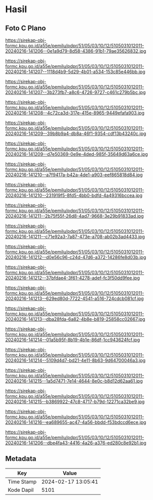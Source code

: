 # Hasil

## Foto C Plano

https://sirekap-obj-formc.kpu.go.id/a55e/pemilu/pdpr/51/05/03/10/12/5105031012011-20240216-141206--0e1a9d79-8d58-4386-91b1-79ae35626832.jpg

https://sirekap-obj-formc.kpu.go.id/a55e/pemilu/pdpr/51/05/03/10/12/5105031012011-20240216-141207--1118d4b9-5d29-4b01-a534-153c85e446bb.jpg

https://sirekap-obj-formc.kpu.go.id/a55e/pemilu/pdpr/51/05/03/10/12/5105031012011-20240216-141207--3b273fb7-a8c6-4726-9727-c461c279b5bc.jpg

https://sirekap-obj-formc.kpu.go.id/a55e/pemilu/pdpr/51/05/03/10/12/5105031012011-20240216-141208--4c72ca3d-317e-415e-8965-9449efafa903.jpg

https://sirekap-obj-formc.kpu.go.id/a55e/pemilu/pdpr/51/05/03/10/12/5105031012011-20240216-141209--39b8b9a4-db8a-46f1-9354-cdf13b43240c.jpg

https://sirekap-obj-formc.kpu.go.id/a55e/pemilu/pdpr/51/05/03/10/12/5105031012011-20240216-141209--d7e50369-0e9e-4ded-985f-35649d63a6ce.jpg

https://sirekap-obj-formc.kpu.go.id/a55e/pemilu/pdpr/51/05/03/10/12/5105031012011-20240216-141210--a7f9417a-b42a-4de1-a903-eef865818d84.jpg

https://sirekap-obj-formc.kpu.go.id/a55e/pemilu/pdpr/51/05/03/10/12/5105031012011-20240216-141210--231919f5-8fd5-4bb0-bdfd-4a49316bccea.jpg

https://sirekap-obj-formc.kpu.go.id/a55e/pemilu/pdpr/51/05/03/10/12/5105031012011-20240216-141211--2b75f55f-26d8-4ad7-9668-3e29b91833ad.jpg

https://sirekap-obj-formc.kpu.go.id/a55e/pemilu/pdpr/51/05/03/10/12/5105031012011-20240216-141211--c71e92a3-7a87-473e-a708-ab02b3ad4433.jpg

https://sirekap-obj-formc.kpu.go.id/a55e/pemilu/pdpr/51/05/03/10/12/5105031012011-20240216-141212--d0e56c96-c24d-47d6-a372-14286fe8d03b.jpg

https://sirekap-obj-formc.kpu.go.id/a55e/pemilu/pdpr/51/05/03/10/12/5105031012011-20240216-141212--37bfdae4-3f61-4278-adef-fc3f50dd9fee.jpg

https://sirekap-obj-formc.kpu.go.id/a55e/pemilu/pdpr/51/05/03/10/12/5105031012011-20240216-141213--629ed80d-7722-4541-a516-724cdcb081cf.jpg

https://sirekap-obj-formc.kpu.go.id/a55e/pemilu/pdpr/51/05/03/10/12/5105031012011-20240216-141213--dba28fda-6a82-4b8e-b819-25858cc02667.jpg

https://sirekap-obj-formc.kpu.go.id/a55e/pemilu/pdpr/51/05/03/10/12/5105031012011-20240216-141214--01a5b95f-8b19-4b1e-86df-1cc943624fcf.jpg

https://sirekap-obj-formc.kpu.go.id/a55e/pemilu/pdpr/51/05/03/10/12/5105031012011-20240216-141214--5109d4d7-bd21-4e11-8b63-9d64700046a3.jpg

https://sirekap-obj-formc.kpu.go.id/a55e/pemilu/pdpr/51/05/03/10/12/5105031012011-20240216-141215--1a5d7471-7e14-4644-8e0c-b8d12d62aa61.jpg

https://sirekap-obj-formc.kpu.go.id/a55e/pemilu/pdpr/51/05/03/10/12/5105031012011-20240216-141215--b3869922-47c8-4717-b79d-12271ca32be9.jpg

https://sirekap-obj-formc.kpu.go.id/a55e/pemilu/pdpr/51/05/03/10/12/5105031012011-20240216-141216--ea689655-ac47-4a56-bbdd-f53bdccd6ece.jpg

https://sirekap-obj-formc.kpu.go.id/a55e/pemilu/pdpr/51/05/03/10/12/5105031012011-20240216-141206--dbe4fa43-4416-4a26-a376-ed280c8e92b1.jpg


## Metadata

| Key        | Value               |
| ---------- | ------------------- |
| Time Stamp | 2024-02-17 13:05:41 |
| Kode Dapil | 5101                |



